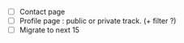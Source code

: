 - [ ] Contact page
- [ ] Profile page : public or private track. (+ filter ?)
- [ ] Migrate to next 15
